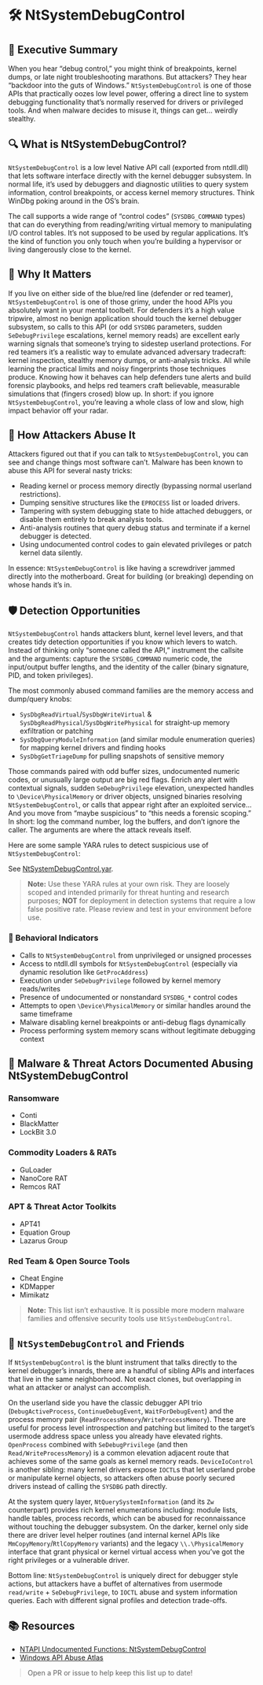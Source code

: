 # 🛠️ NtSystemDebugControl

## 🚀 Executive Summary
When you hear “debug control,” you might think of breakpoints, kernel dumps, or late night troubleshooting marathons. But attackers? They hear “backdoor into the guts of Windows.” `NtSystemDebugControl` is one of those APIs that practically oozes low level power, offering a direct line to system debugging functionality that’s normally reserved for drivers or privileged tools. And when malware decides to misuse it, things can get… weirdly stealthy.

## 🔍 What is NtSystemDebugControl?
`NtSystemDebugControl` is a low level Native API call (exported from ntdll.dll) that lets software interface directly with the kernel debugger subsystem. In normal life, it’s used by debuggers and diagnostic utilities to query system information, control breakpoints, or access kernel memory structures. Think WinDbg poking around in the OS’s brain.

The call supports a wide range of “control codes” (`SYSDBG_COMMAND` types) that can do everything from reading/writing virtual memory to manipulating I/O control tables. It’s not supposed to be used by regular applications. It’s the kind of function you only touch when you’re building a hypervisor or living dangerously close to the kernel.

## 🚩 Why It Matters
If you live on either side of the blue/red line (defender or red teamer), `NtSystemDebugControl` is one of those grimy, under the hood APIs you absolutely want in your mental toolbelt. For defenders it’s a high value tripwire, almost no benign application should touch the kernel debugger subsystem, so calls to this API (or odd `SYSDBG` parameters, sudden `SeDebugPrivilege` escalations, kernel memory reads) are excellent early warning signals that someone’s trying to sidestep userland protections. For red teamers it’s a realistic way to emulate advanced adversary tradecraft: kernel inspection, stealthy memory dumps, or anti-analysis tricks. All while learning the practical limits and noisy fingerprints those techniques produce. Knowing how it behaves can help defenders tune alerts and build forensic playbooks, and helps red teamers craft believable, measurable simulations that (fingers crosed) blow up. In short: if you ignore `NtSystemDebugControl`, you’re leaving a whole class of low and slow, high impact behavior off your radar.

## 🧬 How Attackers Abuse It
Attackers figured out that if you can talk to `NtSystemDebugControl`, you can see and change things most software can’t. Malware has been known to abuse this API for several nasty tricks:

 - Reading kernel or process memory directly (bypassing normal userland restrictions).
 - Dumping sensitive structures like the `EPROCESS` list or loaded drivers.
 - Tampering with system debugging state to hide attached debuggers, or disable them entirely to break analysis tools.
 - Anti-analysis routines that query debug status and terminate if a kernel debugger is detected.
 - Using undocumented control codes to gain elevated privileges or patch kernel data silently.

In essence: `NtSystemDebugControl` is like having a screwdriver jammed directly into the motherboard. Great for building (or breaking) depending on whose hands it’s in.

## 🛡️ Detection Opportunities
`NtSystemDebugControl` hands attackers blunt, kernel level levers, and that creates tidy detection opportunities if you know which levers to watch. Instead of thinking only “someone called the API,” instrument the callsite and the arguments: capture the `SYSDBG_COMMAND` numeric code, the input/output buffer lengths, and the identity of the caller (binary signature, PID, and token privileges). 

The most commonly abused command families are the memory access and dump/query knobs: 
 - `SysDbgReadVirtual`/`SysDbgWriteVirtual` & `SysDbgReadPhysical`/`SysDbgWritePhysical` for straight-up memory exfiltration or patching
 - `SysDbgQueryModuleInformation` (and similar module enumeration queries) for mapping kernel drivers and finding hooks
 - `SysDbgGetTriageDump` for pulling snapshots of sensitive memory
 
Those commands paired with odd buffer sizes, undocumented numeric codes, or unusually large output are big red flags. Enrich any alert with contextual signals, sudden `SeDebugPrivilege` elevation, unexpected handles to `\Device\PhysicalMemory` or driver objects, unsigned binaries resolving `NtSystemDebugControl`, or calls that appear right after an exploited service... And you move from “maybe suspicious” to “this needs a forensic scoping.” In short: log the command number, log the buffers, and don’t ignore the caller. The arguments are where the attack reveals itself.

Here are some sample YARA rules to detect suspicious use of `NtSystemDebugControl`:

See [NtSystemDebugControl.yar](./NtSystemDebugControl.yar).

> **Note:** Use these YARA rules at your own risk. They are loosely scoped and intended primarily for threat hunting and research purposes; **NOT** for deployment in detection systems that require a low false positive rate. Please review and test in your environment before use.

### 🐾 Behavioral Indicators
 - Calls to `NtSystemDebugControl` from unprivileged or unsigned processes
 - Access to ntdll.dll symbols for `NtSystemDebugControl` (especially via dynamic resolution like `GetProcAddress`)
 - Execution under `SeDebugPrivilege` followed by kernel memory reads/writes
 - Presence of undocumented or nonstandard `SYSDBG_*` control codes
 - Attempts to open `\Device\PhysicalMemory` or similar handles around the same timeframe
 - Malware disabling kernel breakpoints or anti-debug flags dynamically
 - Process performing system memory scans without legitimate debugging context

## 🦠 Malware & Threat Actors Documented Abusing NtSystemDebugControl

### **Ransomware**
- Conti
- BlackMatter 
- LockBit 3.0 

### **Commodity Loaders & RATs**
- GuLoader
- NanoCore RAT
- Remcos RAT

### **APT & Threat Actor Toolkits**
- APT41
- Equation Group
- Lazarus Group

### **Red Team & Open Source Tools**
- Cheat Engine
- KDMapper
- Mimikatz

> **Note:** This list isn’t exhaustive. It is possible more modern malware families and offensive security tools use `NtSystemDebugControl`.

## 🧵 `NtSystemDebugControl` and Friends
If `NtSystemDebugControl` is the blunt instrument that talks directly to the kernel debugger’s innards, there are a handful of sibling APIs and interfaces that live in the same neighborhood. Not exact clones, but overlapping in what an attacker or analyst can accomplish. 

On the userland side you have the classic debugger API trio (`DebugActiveProcess`, `ContinueDebugEvent`, `WaitForDebugEvent`) and the process memory pair (`ReadProcessMemory`/`WriteProcessMemory`). These are useful for process level introspection and patching but limited to the target’s usermode address space unless you already have elevated rights. `OpenProcess` combined with `SeDebugPrivilege` (and then `Read/WriteProcessMemory`) is a common elevation adjacent route that achieves some of the same goals as kernel memory reads. `DeviceIoControl` is another sibling: many kernel drivers expose `IOCTL`s that let userland probe or manipulate kernel objects, so attackers often abuse poorly secured drivers instead of calling the `SYSDBG` path directly. 

At the system query layer, `NtQuerySystemInformation` (and its `Zw` counterpart) provides rich kernel enumerations including: module lists, handle tables, process records, which can be abused for reconnaissance without touching the debugger subsystem. On the darker, kernel only side there are driver level helper routines (and internal kernel APIs like `MmCopyMemory`/`RtlCopyMemory` variants) and the legacy `\\.\PhysicalMemory` interface that grant physical or kernel virtual access when you’ve got the right privileges or a vulnerable driver. 

Bottom line: `NtSystemDebugControl` is uniquely direct for debugger style actions, but attackers have a buffet of alternatives from usermode `read/write` + `SeDebugPrivilege`, to `IOCTL` abuse and system information queries. Each with different signal profiles and detection trade-offs.

## 📚 Resources
- [NTAPI Undocumented Functions: NtSystemDebugControl](http://undocumented.ntinternals.net/index.html?page=UserMode%2FUndocumented%20Functions%2FDebug%2FNtSystemDebugControl.html)
- [Windows API Abuse Atlas](https://github.com/danafaye/WindowsAPIAbuseAtlas)

> Open a PR or issue to help keep this list up to date!
